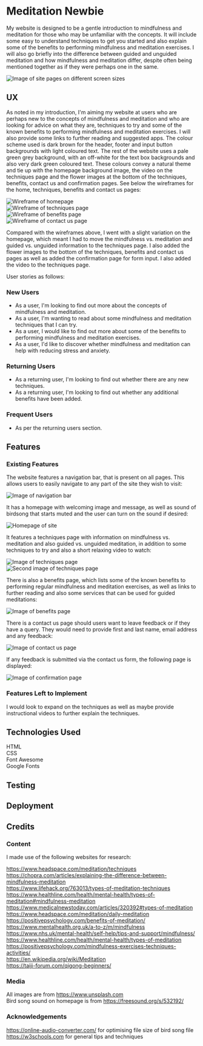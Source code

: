 # Meditation Newbie

My website is designed to be a gentle introduction to mindfulness and meditation for those who may be unfamiliar with the concepts. It will include some easy to understand techniques to get you started and also explain some of the benefits to performing mindfulness and meditation exercises. I will also go briefly into the difference between guided and unguided meditation and how mindfulness and meditation differ, despite often being mentioned together as if they were perhaps one in the same. 

![Image of site pages on different screen sizes](https://raw.githubusercontent.com/domsq/project-mindfulness-meditation/master/screenshots/am-i-responsive.JPG)

## UX

As noted in my introduction, I'm aiming my website at users who are perhaps new to the concepts of mindfulness and meditation and who are looking for advice on what they are, techniques to try and some of the known benefits to performing mindfulness and meditation exercises. I will also provide some links to further reading and suggested apps. The colour scheme used is dark brown for the header, footer and input button backgrounds with light coloured text. The rest of the website uses a pale green grey background, with an off-white for the text box backgrounds and also very dark green coloured text. These colours convey a natural theme and tie up with the homepage background image, the video on the techniques page and the flower images at the bottom of the techniques, benefits, contact us and confirmation pages. See below the wireframes for the home, techniques, benefits and contact us pages:

![Wireframe of homepage](https://raw.githubusercontent.com/domsq/project-mindfulness-meditation/master/screenshots/home-page-wireframe.JPG)<br>
![Wireframe of techniques page](https://raw.githubusercontent.com/domsq/project-mindfulness-meditation/master/screenshots/techniques-wireframe.JPG)<br>
![Wireframe of benefits page](https://raw.githubusercontent.com/domsq/project-mindfulness-meditation/master/screenshots/benefits-wireframe.JPG)<br>
![Wireframe of contact us page](https://raw.githubusercontent.com/domsq/project-mindfulness-meditation/master/screenshots/contact-us-wireframe.JPG)

Compared with the wireframes above, I went with a slight variation on the homepage, which meant I had to move the mindfulness vs. meditation and guided vs. unguided information to the techniques page. I also added the flower images to the bottom of the techniques, benefits and contact us pages as well as added the confirmation page for form input. I also added the video to the techniques page.

User stories as follows:

### New Users

- As a user, I'm looking to find out more about the concepts of mindfulness and meditation.
- As a user, I'm wanting to read about some mindfulness and meditation techniques that I can try.
- As a user, I would like to find out more about some of the benefits to performing mindfulness and meditation exercises. 
- As a user, I'd like to discover whether mindfulness and meditation can help with reducing stress and anxiety.

### Returning Users

- As a returning user, I'm looking to find out whether there are any new techniques.
- As a returning user, I'm looking to find out whether any additional benefits have been added. 

### Frequent Users

- As per the returning users section.

## Features

### Existing Features

The website features a navigation bar, that is present on all pages. This allows users to easily navigate to any part of the site they wish to visit:

![Image of navigation bar](https://raw.githubusercontent.com/domsq/project-mindfulness-meditation/master/screenshots/navbar.JPG)

It has a homepage with welcoming image and message, as well as sound of birdsong that starts muted and the user can turn on the sound if desired:

![Homepage of site](https://raw.githubusercontent.com/domsq/project-mindfulness-meditation/master/screenshots/homepage.JPG)

It features a techniques page with information on mindfulness vs. meditation and also guided vs. unguided meditation, in addition to some techniques to try and also a short relaxing video to watch:

![Image of techniques page](https://raw.githubusercontent.com/domsq/project-mindfulness-meditation/master/screenshots/techniques-1.JPG)<br>
![Second image of techniques page](https://raw.githubusercontent.com/domsq/project-mindfulness-meditation/master/screenshots/techniques-2.JPG)

There is also a benefits page, which lists some of the known benefits to performing regular mindfulness and meditation exercises, as well as links to further reading and also some services that can be used for guided meditations:

![Image of benefits page](https://raw.githubusercontent.com/domsq/project-mindfulness-meditation/master/screenshots/benefits-page.JPG)

There is a contact us page should users want to leave feedback or if they have a query. They would need to provide first and last name, email address and any feedback:

![Image of contact us page](https://raw.githubusercontent.com/domsq/project-mindfulness-meditation/master/screenshots/contact-us-page.JPG)

If any feedback is submitted via the contact us form, the following page is displayed:

![Image of confirmation page](https://raw.githubusercontent.com/domsq/project-mindfulness-meditation/master/screenshots/success-page.JPG)

### Features Left to Implement

I would look to expand on the techniques as well as maybe provide instructional videos to further explain the techniques. 

## Technologies Used

HTML <br>
CSS <br>
Font Awesome <br>
Google Fonts

## Testing

## Deployment

## Credits 

### Content

I made use of the following websites for research:

https://www.headspace.com/meditation/techniques <br>
https://chopra.com/articles/explaining-the-difference-between-mindfulness-meditation <br>
https://www.lifehack.org/763013/types-of-meditation-techniques <br>
https://www.healthline.com/health/mental-health/types-of-meditation#mindfulness-meditation <br>
https://www.medicalnewstoday.com/articles/320392#types-of-meditation
https://www.headspace.com/meditation/daily-meditation <br>
https://positivepsychology.com/benefits-of-meditation/ <br>
https://www.mentalhealth.org.uk/a-to-z/m/mindfulness <br>
https://www.nhs.uk/mental-health/self-help/tips-and-support/mindfulness/ <br>
https://www.healthline.com/health/mental-health/types-of-meditation <br>
https://positivepsychology.com/mindfulness-exercises-techniques-activities/ <br>
https://en.wikipedia.org/wiki/Meditation <br>
https://taiji-forum.com/qigong-beginners/ 


### Media

All images are from https://www.unsplash.com <br>
Bird song sound on homepage is from https://freesound.org/s/532192/

### Acknowledgements

https://online-audio-converter.com/ for optimising file size of bird song file <br>
https://w3schools.com for general tips and techniques